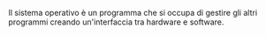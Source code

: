 Il sistema operativo è un programma che si occupa di gestire gli altri programmi creando un'interfaccia tra hardware e software.
